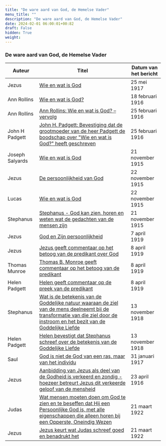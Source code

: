 ```yaml
---
title: "De ware aard van God, de Hemelse Vader"
menu_title: ""
description: "De ware aard van God, de Hemelse Vader"
date: 2024-02-01 06:00:01+00:82
draft: False
hidden: True
weight:
---
```

### De ware aard van God, de Hemelse Vader

**Auteur** | **Titel** | **Datum van het bericht**
---|---|---
Jezus | [Wie en wat is God](/1-nl-padgett-messages/1-4-nl-padgett-messages-by-date/1-4-5-nl-padgett-messages-1917/nl-1917-5-25-1-jep-jesus/) | 25 mei 1917
Ann Rollins | [Wie en wat is God?](/1-nl-padgett-messages/1-4-nl-padgett-messages-by-date/1-4-4-nl-padgett-messages-1916/nl-1916-2-18-2-jep-ann-rollins/) | 18 februari 1916
Ann Rollins | [Ann Rollins: Wie en wat is God? – vervolg](/1-nl-padgett-messages/1-4-nl-padgett-messages-by-date/1-4-4-nl-padgett-messages-1916/nl-1916-2-25-1-jep-ann-rollins/) | 25 februari 1916
John H Padgett | [John H. Padgett: Bevestiging dat de grootmoeder van de heer Padgett de boodschap over "Wie en wat is God?" heeft geschreven](/1-nl-padgett-messages/1-4-nl-padgett-messages-by-date/1-4-4-nl-padgett-messages-1916/nl-1916-2-25-2-jep-john-h-padgett/) | 25 februari 1916
Joseph Salyards | [Wie en wat is God](/1-nl-padgett-messages/1-4-nl-padgett-messages-by-date/1-4-3-nl-padgett-messages-1915-2/nl-1915-11-21-1-jep-joseph-salyards/) | 21 november 1915
Jezus | [De persoonlijkheid van God](/1-nl-padgett-messages/1-4-nl-padgett-messages-by-date/1-4-3-nl-padgett-messages-1915-2/nl-1915-11-22-1-jep-jesus/) | 22 november 1915
Lucas | [Wie en wat is God](/1-nl-padgett-messages/1-4-nl-padgett-messages-by-date/1-4-3-nl-padgett-messages-1915-2/nl-1915-11-22-2-jep-luke/) | 22 november 1915
Stephanus | [Stephanus - God kan zien, horen en weten wat de gedachten van de mensen zijn](/1-nl-padgett-messages/1-4-nl-padgett-messages-by-date/1-4-3-nl-padgett-messages-1915-2/nl-1915-11-21-2-jep-st-stephen/) | 21 november 1915
Jezus | [God en Zijn persoonlijkheid](/1-nl-padgett-messages/1-4-nl-padgett-messages-by-date/1-4-7-nl-padgett-messages-1919/nl-1919-4-7-1-jep-jesus/) | 7 april 1919
Jezus | [Jezus geeft commentaar op het betoog van de predikant over God](/1-nl-padgett-messages/1-4-nl-padgett-messages-by-date/1-4-7-nl-padgett-messages-1919/nl-1919-4-8-1-jep-jesus/) | 8 april 1919
Thomas Munroe | [Thomas B. Monroe geeft commentaar op het betoog van de predikant](/1-nl-padgett-messages/1-4-nl-padgett-messages-by-date/1-4-7-nl-padgett-messages-1919/nl-1919-4-8-2-jep-thomas-munroe/) | 8 april 1919
Helen Padgett | [Helen geeft commentaar op de preek van de predikant](/1-nl-padgett-messages/1-4-nl-padgett-messages-by-date/1-4-7-nl-padgett-messages-1919/nl-1919-4-9-1-jep-helen-padgett/) | 8 april 1919
Stephanus | [Wat is de betekenis van de Goddelijke natuur waaraan de ziel van de mens deelneemt bij de transformatie van die ziel door de instroom en het bezit van de Goddelijke Liefde](/1-nl-padgett-messages/1-4-nl-padgett-messages-by-date/1-4-6-nl-padgett-messages-1918/nl-1918-11-13-1-jep-st-stephen/) | 13 november 1918
Helen Padgett | [Helen bevestigt dat Stephanus schreef over de betekenis van de Goddelijke Liefde](/1-nl-padgett-messages/1-4-nl-padgett-messages-by-date/1-4-6-nl-padgett-messages-1918/nl-1918-11-13-2-jep-helen-padgett/) | 13 november 1918
Saul | [God is niet de God van een ras, maar van het individu](/1-nl-padgett-messages/1-4-nl-padgett-messages-by-date/1-4-5-nl-padgett-messages-1917/nl-1917-1-31-2-jep-saul/) | 31 januari 1917
Jezus | [Aanbidding van Jezus als deel van de Godheid is verkeerd en zondig - hoezeer betreurt Jezus dit verkeerde geloof van de mensheid](/1-nl-padgett-messages/1-4-nl-padgett-messages-by-date/1-4-4-nl-padgett-messages-1916/nl-1916-4-23-1-jep-jesus/) | 23 april 1916
Judas | [Wat mensen moeten doen om God te zien en te beseffen dat Hij een Persoonlijke God is, met alle eigenschappen die alleen horen bij een Opperste, Oneindig Wezen](/1-nl-padgett-messages/1-4-nl-padgett-messages-by-date/1-4-8-nl-padgett-messages-1920-1922/nl-1922-3-21-1-jep-judas/) | 21 maart 1922
Jezus | [Jezus keurt wat Judas schreef goed en benadrukt het](/1-nl-padgett-messages/1-4-nl-padgett-messages-by-date/1-4-8-nl-padgett-messages-1920-1922/nl-1922-3-21-2-jep-jesus/) | 21 maart 1922